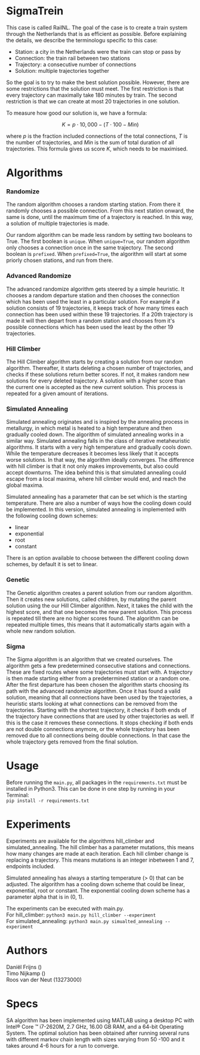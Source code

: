 # SigmaTrein
This case is called RailNL. The goal of the case is to create a train system through the Netherlands that is as efficient as possible. Before explaining the details, we describe the terminologu specific to this case:
- Station: a city in the Netherlands were the train can stop or pass by
- Connection: the train rail between two stations
- Trajectory: a consecutive number of connections
- Solution: multiple trajectories together

So the goal is to try to make the best solution possible. However, there are some restrictions that the solution must meet. The first restriction is that every trajectory can maximally take 180 minutes by train. The second restriction is that we can create at most 20 trajectories in one solution.

To measure how good our solution is, we have a formula:

$$ K = p \cdot 10,000 - (T \cdot 100 - Min) $$

where $p$ is the fraction included connections of the total connections, $T$ is the number of trajectories, and $Min$ is the sum of total duration of all trajectories.
This formula gives us score $K$, which needs to be maximised.

# Algorithms

### Randomize
The random algorithm chooses a random starting station. From there it randomly chooses a possible connection. From this next station onward, the same is done, until the maximum time of a trajectory is reached. In this way, a solution of multiple trajectories is made.

Our random algorithm can be made less random by setting two booleans to True. The first boolean is ```unique```. When ```unique=True```, our random algorithm only chooses a connection once in the same trajectory. The second boolean is ```prefixed```. When ```prefixed=True```, the algorithm will start at some priorly chosen stations, and run from there.

### Advanced Randomize
The advanced randomize algorithm gets steered by a simple heuristic. It chooses a random departure station and then chooses the connection which has been used the least in a particular solution. For example if a solution consists of 19 trajectories, it keeps track of how many times each connection has been used within these 19 trajectories. If a 20th trajectory is made it will then depart from a random station and chooses from it's possible connections which has been used the least by the other 19 trajectories. 

### Hill Climber
The Hill Climber algorithm starts by creating a solution from our random algorithm. Thereafter, it starts deleting a chosen number of trajectories, and checks if these solutions return better scores. If not, it makes random new solutions for every deleted trajectory. A solution with a higher score than the current one is accepted as the new current solution. This process is repeated for a given amount of iterations.

### Simulated Annealing

Simulated annealing originates and is inspired by the annealing process in metallurgy,
in which metal is heated to a high temperature and then gradually cooled down.
The algorithm of simulated annealing works in a similar way.
Simulated annealing falls in the class of iterative metaheuristic algorithms.
It starts with a very high temperature and gradually cools down.
While the temperature decreases it becomes less likely that it accepts worse solutions.
In that way, the algorithm ideally converges.
The difference with hill climber is that it not only makes improvements,
but also could accept downturns.
The idea behind this is that simulated annealing could escape from a local maxima,
where hill climber would end, and reach the global maxima.

Simulated annealing has a parameter that can be set which is the starting temperature.
There are also a number of ways how the cooling down could be implemented.
In this version, simulated annealing is implemented with the following cooling down schemes:
*   linear
*   exponential
*   root
*   constant

There is an option available to choose between the different cooling down schemes,
by default it is set to linear.

### Genetic
The Genetic algorithm creates a parent solution from our random algorithm. Then it creates new solutions, called children, by mutating the parent solution using the our Hill Climber algorithm. Next, it takes the child with the highest score, and that one becomes the new parent solution. This process is repeated till there are no higher scores found. The algorithm can be repeated multiple times, this means that it automatically starts again with a whole new random solution.

### Sigma
The Sigma algorithm is an algorithm that we created ourselves. The algorithm gets a few predetermined consecutive stations and connections. These are fixed routes where some trajectories must start with. A trajectory is then made starting either from a predetermined station or a random one. After the first departure has been chosen the algorithm starts choosing its path with the advanced randomize algorithm. Once it has found a valid solution, meaning that all connections have been used by the trajectories, a heuristic starts looking at what connections can be removed from the trajectories. Starting with the shortest trajectory, it checks if both ends of the trajectory have connections that are used by other trajectories as well. If this is the case it removes these connections. It stops checking if both ends are not double connections anymore, or the whole trajectory has been removed due to all connections being double connections. In that case the whole trajectory gets removed from the final solution. 

# Usage
Before running the ```main.py```, all packages in the ```requirements.txt``` must be installed in Python3. This can be done in one step by running in your Terminal: \
``` pip install -r requirements.txt ```

# Experiments
Experiments are available for the algorithms hill_climber and simulated_annealing. 
The hill climber has a parameter mutations, this means how many changes are made at each iteration.
Each hill climber change is replacing a trajectory. This means mutations is an integer inbetween 1 and 7, endpoints included.

Simulated annealing has always a starting temperature (> 0) that can be adjusted.
The algorithm has a cooling down scheme that could be linear, exponential, root or constant.
The exponential cooling down scheme has a parameter alpha that is in (0, 1).

The experiments can be executed with main.py. <br>
For hill_climber: ``` python3 main.py hill_climber --experiment ``` <br>
For simulated_annealing: ``` python3 main.py simualted_annealing --experiment ```

# Authors
Daniël Frijns () \
Timo Nijkamp () \
Roos van der Neut (13273000)

# Specs
SA algorithm has been implemented using MATLAB using a desktop PC with Intel® Core ™ i7-2620M, 2.7 GHz, 16.00 GB RAM, and a 64-bit Operating System. The optimal solution has been obtained after running several runs with different markov chain length with sizes varying from 50 -100 and it takes around 4-6 hours for a run to converge.